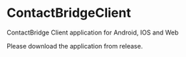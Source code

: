 # ContactBridgeClient
ContactBridge Client application for Android, IOS and Web

Please download the application from release.
